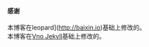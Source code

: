 

#### 感谢   

本博客在leopard](http://baixin.io)基础上修改的。  
本博客在[Vno Jekyll](https://github.com/onevcat/vno-jekyll)基础上修改的。  
